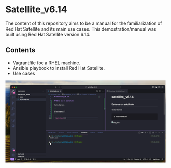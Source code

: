 # Satellite_v6.14

The content of this repository aims to be a manual for the familiarization of Red Hat Satellite and its main use cases. This demostration/manual was built using Red Hat Satellite version 6.14.

## Contents

- Vagrantfile foe a RHEL machine.
- Ansible playbook to install Red Hat Satellite.
- Use cases


 ![alt_text](pics/test.png)
